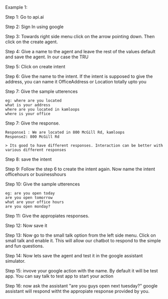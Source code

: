 Example 1:

Step 1: Go to api.ai

Step 2: Sign In using google

Step 3: Towards right side menu click on the arrow pointing down. Then click on the create agent. 

Step 4: Give a name to the agent and leave the rest of the values default and save the agent. In our case the TRU

Step 5: Click on create intent

Step 6: Give the name to the intent. If the intent is supposed to give the address, you can name it OfficeAddress or Location totally upto you

Step 7: Give the sample utterences

```
eg: where are you located
what is your address
where are you located in kamloops
where is your office
```

Step 7: Give the response.

```
Response1 : We are located in 800 McGill Rd, kamloops
Response2: 800 McGill Rd

> Its good to have different responses. Interaction can be better with various different responses
```

Step 8: save the intent

Step 9: Follow the step 6 to create the intent again. Now name the intent officehours or businesshours

Step 10: Give the sample utterences
```
eg: are you open today
are you open tomorrow
what are your office hours
are you open monday?
```

Step 11: Give the appropiates responses.

Step 12: Now save it

Step 13: Now go to the small talk option from the left side menu. Click on small talk and enable it. This will allow our chatbot to respond to the simple and fun questions.

Step 14: Now lets save the agent and test it in the google assistant simulator.

Step 15: invove your google action with the name. By default it will be test app. You can say talk to test app to start your action

Step 16: now ask the assistant "are you guys open next tuesday?" google assistant will respond witht the appropiate response provided by you.
